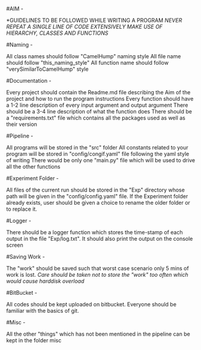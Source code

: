 #AIM -

*GUIDELINES TO BE FOLLOWED WHILE WRITING A PROGRAM 
*NEVER REPEAT A SINGLE LINE OF CODE*
*EXTENSIVELY MAKE USE OF HIERARCHY, CLASSES AND FUNCTIONS*

#Naming - 

All class names should follow "CamelHump" naming style
All file name should follow "this_naming_style"
All function name should follow "verySimilarToCamelHump" style

#Documentation - 

Every project should contain the Readme.md file describing the Aim of the project and how to run the program instructions
Every function should have a 1-2 line description of every input argument and output argument
There should be a 3-4 line description of what the function does
There should be a "requirements.txt" file which contains all the packages used as well as their version

#Pipeline - 

All programs will be stored in the "src" folder
All constants related to your program will be stored in "config/congif.yaml" file following the yaml style of writing
There would be only one "main.py" file which will be used to drive all the other functions

#Experiment Folder - 

All files of the current run should be stored in the "Exp" directory whose path will be given in the "config/config.yaml" file.
If the Experiment folder already exists, user should be given a choice to rename the older folder or to replace it.

#Logger - 

There should be a logger function which stores the time-stamp of each output in the file "Exp/log.txt". It should also print the output on the console screen

#Saving Work - 

The "work" should be saved such that worst case scenario only 5 mins of work is lost. 
*Care should be taken not to store the "work" too often which would cause harddisk overload*

#BitBucket - 

All codes should be kept uploaded on bitbucket. Everyone should be familiar with the basics of git.

#Misc - 

All the other "things" which has not been mentioned in the pipeline can be kept in the folder misc